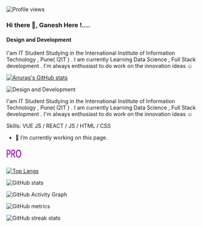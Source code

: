 ![Profile views](https://gpvc.arturio.dev/Ganesh07) 
### Hi there 👋, Ganesh Here !....
#### Design and Development 
I'am IT Student Studying in the International Institute of Information Technology , Pune( I2IT ) . I am currently Learning Data Science , Full Stack development . I'm always enthusiast to do work on the innovation ideas ☺️

[![Anurag's GitHub stats](https://github-readme-stats.vercel.app/api?username=Ganesh07)](https://github.com/anuraghazra/github-readme-stats)



![Design and Development ](https://arturssmirnovs.github.io/github-profile-readme-generator/images/banner.png)

I'am IT Student Studying in the International Institute of Information Technology , Pune( I2IT ) . I am currently Learning Data Science , Full Stack development . I'm always enthusiast to do work on the innovation ideas ☺️

Skills: VUE JS / REACT / JS / HTML / CSS

- 🔭 I’m currently working on this page. 



<a href='https://github.com/pricing'><img src='https://raw.githubusercontent.com/acervenky/animated-github-badges/master/assets/pro.gif' width='40' height='40'></a> 



[![Top Langs](https://github-readme-stats.vercel.app/api/top-langs/?username=Ganesh07)](https://github.com/anuraghazra/github-readme-stats)

![GitHub stats](https://github-readme-stats.vercel.app/api?username=Ganesh07&show_icons=true)  

![GitHub Activity Graph](https://activity-graph.herokuapp.com/graph?username=Ganesh07)  

![GitHub metrics](https://metrics.lecoq.io/Ganesh07)  

![GitHub streak stats](https://github-readme-streak-stats.herokuapp.com/?user=Ganesh07)  

 



<!--
**Gsdhumal07/Gsdhumal07** is a ✨ _special_ ✨ repository because its `README.md` (this file) appears on your GitHub profile.

Here are some ideas to get you started:

- 🔭 I’m currently working on ...
- 🌱 I’m currently learning ...
- 👯 I’m looking to collaborate on ...
- 🤔 I’m looking for help with ...
- 💬 Ask me about ...
- 📫 How to reach me: ...
- 😄 Pronouns: ...
- ⚡ Fun fact: ...
-->
